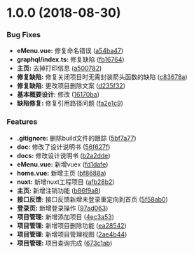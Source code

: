 <a name="1.0.0"></a>
# 1.0.0 (2018-08-30)


### Bug Fixes

* **eMenu.vue:** 修复命名错误 ([a54ba47](https://git.hikvision.com.cn/scm/~zhuxiankang/easy-tool/commits/a54ba47))
* **graphql/index.ts:** 修复缺陷 ([fb16764](https://git.hikvision.com.cn/scm/~zhuxiankang/easy-tool/commits/fb16764))
* **主页:** 去掉打印信息 ([a500782](https://git.hikvision.com.cn/scm/~zhuxiankang/easy-tool/commits/a500782))
* **修复缺陷:** 修复关闭项目时无需封装箭头函数的缺陷 ([c83678a](https://git.hikvision.com.cn/scm/~zhuxiankang/easy-tool/commits/c83678a))
* **修复缺陷:** 更改项目删除文案 ([d235f32](https://git.hikvision.com.cn/scm/~zhuxiankang/easy-tool/commits/d235f32))
* **基本概要设计:** 修改 ([16170ba](https://git.hikvision.com.cn/scm/~zhuxiankang/easy-tool/commits/16170ba))
* **缺陷修复:** 修复引用路径问题 ([fa2e1c9](https://git.hikvision.com.cn/scm/~zhuxiankang/easy-tool/commits/fa2e1c9))


### Features

* **.gitignore:** 删除build文件的跟踪 ([5bf7a77](https://git.hikvision.com.cn/scm/~zhuxiankang/easy-tool/commits/5bf7a77))
* **doc:** 修改了设计说明书 ([56f627f](https://git.hikvision.com.cn/scm/~zhuxiankang/easy-tool/commits/56f627f))
* **docs:** 修改设计说明书 ([b2a2dde](https://git.hikvision.com.cn/scm/~zhuxiankang/easy-tool/commits/b2a2dde))
* **eMenu.vue:** 新增vuex ([fd1dafe](https://git.hikvision.com.cn/scm/~zhuxiankang/easy-tool/commits/fd1dafe))
* **home.vue:** 新增主页 ([bf8688a](https://git.hikvision.com.cn/scm/~zhuxiankang/easy-tool/commits/bf8688a))
* **nuxt:** 新增nuxt工程项目 ([afb28b2](https://git.hikvision.com.cn/scm/~zhuxiankang/easy-tool/commits/afb28b2))
* **主页:** 新增注销功能 ([b86f9a8](https://git.hikvision.com.cn/scm/~zhuxiankang/easy-tool/commits/b86f9a8))
* **接口反馈:** 接口反馈新增未登录重定向到首页 ([5f58ab0](https://git.hikvision.com.cn/scm/~zhuxiankang/easy-tool/commits/5f58ab0))
* **登录页:** 新增登录操作 ([97ad063](https://git.hikvision.com.cn/scm/~zhuxiankang/easy-tool/commits/97ad063))
* **项目管理:** 新增添加项目 ([4ec3a53](https://git.hikvision.com.cn/scm/~zhuxiankang/easy-tool/commits/4ec3a53))
* **项目管理:** 新增项目删除功能 ([ea28542](https://git.hikvision.com.cn/scm/~zhuxiankang/easy-tool/commits/ea28542))
* **项目管理:** 新增项目管理视图 ([2ae4b44](https://git.hikvision.com.cn/scm/~zhuxiankang/easy-tool/commits/2ae4b44))
* **项目管理:** 项目查询完成 ([673c1ab](https://git.hikvision.com.cn/scm/~zhuxiankang/easy-tool/commits/673c1ab))



